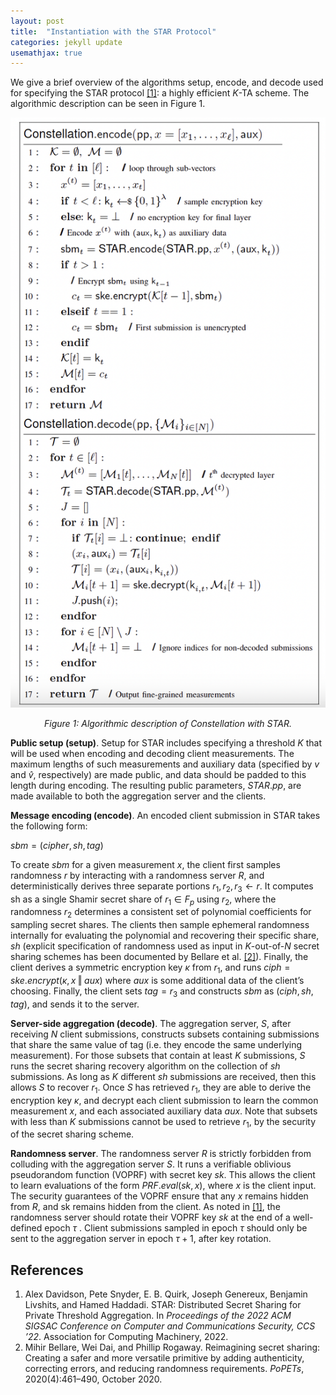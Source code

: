 ```yaml
---
layout: post
title:  "Instantiation with the STAR Protocol"
categories: jekyll update
usemathjax: true
---
```


We give a brief overview of the algorithms setup, encode, and decode used for specifying the STAR protocol [\[1\]](#references): a highly efficient $K$-TA scheme. The algorithmic description can be seen in Figure 1.

![Constellation instantiated with STAR](/assets/cons-star.jpg "Constellation instantiated with STAR")
<p style="text-align: center;"><i>Figure 1: Algorithmic description of Constellation with STAR.</i></p>

**Public setup (setup)**. Setup for STAR includes specifying a threshold $K$ that will be used when encoding and decoding client measurements. The maximum lengths of such measurements and auxiliary data (specified by $v$ and $\hat{v}$, respectively) are made public, and data should be padded to this length during encoding. The resulting public parameters, $STAR.pp$, are made available to both the aggregation server and the clients.

**Message encoding (encode)**. An encoded client submission in STAR takes the following form:

$sbm = (cipher, sh, tag)$

To create $sbm$ for a given measurement $x$, the client first samples randomness $r$ by interacting with a randomness server $R$, and deterministically derives three separate portions $r_1, r_2, r_3 \leftarrow r$. It computes sh as a single Shamir secret share of $r_1 \in F_p$ using $r_2$, where the randomness $r_2$ determines a consistent set of polynomial coefficients for sampling secret shares. The clients then sample ephemeral randomness internally for evaluating the polynomial and recovering their specific share, $sh$ (explicit specification of randomness used as input in $K$-out-of-$N$ secret sharing schemes has been documented by Bellare et al. [\[2\]](#references)). Finally, the client derives a symmetric encryption key $\kappa$ from $r_1$, and runs $ciph = ske.encrypt(\kappa, x \mathbin\Vert aux)$ where $aux$ is some additional data of the client’s choosing. Finally, the client sets $tag = r_3$ and constructs $sbm$ as $(ciph, sh, tag)$, and sends it to the server.

**Server-side aggregation (decode)**. The aggregation server, $S$, after receiving $N$ client submissions, constructs subsets containing submissions that share the same value of tag (i.e. they encode the same underlying measurement). For those subsets that contain at least $K$ submissions, $S$ runs the secret sharing recovery algorithm on the collection of $sh$ submissions. As long as $K$ different $sh$ submissions are received, then this allows $S$ to recover $r_1$. Once $S$ has retrieved $r_1$, they are able to derive the encryption key $\kappa$, and decrypt each client submission to learn the common measurement $x$, and each associated auxiliary data $aux$. Note that subsets with less than $K$ submissions cannot be used to retrieve $r_1$, by the security of the secret sharing scheme.

**Randomness server**. The randomness server $R$ is strictly forbidden from colluding with the aggregation server $S$. It runs a verifiable oblivious pseudorandom function (VOPRF) with secret key $sk$. This allows the client to learn evaluations of the form $PRF.eval(sk, x)$, where $x$ is the client input. The security guarantees of the VOPRF ensure that any $x$ remains hidden from $R$, and sk remains hidden from the client. As noted in [\[1\]](#references), the randomness server should rotate their VOPRF key $sk$ at the end of a well-defined epoch $\tau$ . Client submissions sampled in epoch $\tau$ should only be sent to the aggregation server in epoch $\tau + 1$, after key rotation.

## References

1. Alex Davidson, Pete Snyder, E. B. Quirk, Joseph Genereux, Benjamin Livshits, and Hamed Haddadi. STAR: Distributed Secret Sharing for Private Threshold Aggregation. In *Proceedings of the 2022 ACM SIGSAC Conference on Computer and Communications Security, CCS ’22*. Association for Computing Machinery, 2022.
2. Mihir Bellare, Wei Dai, and Phillip Rogaway. Reimagining secret sharing: Creating a safer and more versatile primitive by adding authenticity, correcting errors, and reducing randomness requirements. *PoPETs*, 2020(4):461–490, October 2020.


